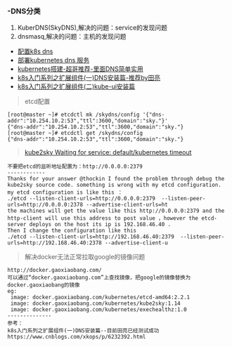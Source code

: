 ### -DNS分类
1. KuberDNS(SkyDNS),解决的问题：service的发现问题
2. dnsmasq,解决的问题：主机的发现问题


- [配置k8s dns](https://www.cnblogs.com/menkeyi/p/7120292.html)
- [部署kubernetes dns 服务](https://www.jianshu.com/p/8fb1b1265ec8)
- [kubernetes搭建-超哥推荐-里面DNS简单实用](https://www.cnblogs.com/xiaogongzi/articles/8334516.html)
- [k8s入门系列之扩展组件(一)DNS安装篇-推荐by田亮](https://www.cnblogs.com/xkops/p/6232392.html)
- [k8s入门系列之扩展组件(二)kube-ui安装篇](https://www.cnblogs.com/xkops/p/6233470.html)
> etcd配置
```
[root@master ~]# etcdctl mk /skydns/config '{"dns-addr":"10.254.10.2:53","ttl":3600,"domain":"sky."}'
{"dns-addr":"10.254.10.2:53","ttl":3600,"domain":"sky."}
[root@master ~]# etcdctl get /skydns/config
{"dns-addr":"10.254.10.2:53","ttl":3600,"domain":"sky."}

```
> [kube2sky Waiting for service: default/kubernetes timeout](https://github.com/kubernetes/kubernetes/issues/24842)
```
不要把etcd的监听地址配置为：http://0.0.0.0:2379 
------------
Thanks for your answer @thockin I found the problem through debug the kube2sky source code. something is wrong with my etcd configuration. my etcd configuration is like this ：
./etcd --listen-client-urls=http://0.0.0.0:2379  --listen-peer-urls=http://0.0.0.0:2378 --advertise-client-urls=ht
the machines will get the value like this http://0.0.0.0:2379 and the http-client will use this address to post value ，however the etcd-server deploys on the host its ip is 192.168.46.40 .
Then I change the configuration like this
./etcd --listen-client-urls=http://192.168.46.40:2379  --listen-peer-urls=http://192.168.46.40:2378 --advertise-client-u
```
> 解决docker无法正常拉取google的镜像问题
```
http://docker.gaoxiaobang.com/
可以通过“docker.gaoxiaobang.com”上查找镜像，把google的镜像替换为docker.gaoxiaobang的镜像
eg:
 image: docker.gaoxiaobang.com/kubernetes/etcd-amd64:2.2.1  
 image: docker.gaoxiaobang.com/kubernetes/kube2sky:1.14
 image: docker.gaoxiaobang.com/kubernetes/exechealthz:1.0
--------------
参考：
k8s入门系列之扩展组件(一)DNS安装篇--目前田亮已经测试成功
https://www.cnblogs.com/xkops/p/6232392.html
```